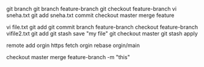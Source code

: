 git branch
git branch feature-branch
git checkout feature-branch
vi sneha.txt
git add sneha.txt
commit
checkout master
merge feature 

vi file.txt
git add
git commit
branch feature-branch
checkout feature-branch
vifile2.txt
git add
git stash save "my file"
git checkout master
git stash apply

remote add orgin https
fetch orgin 
rebase orgin/main

checkout master
merge feature-branch -m "this"

